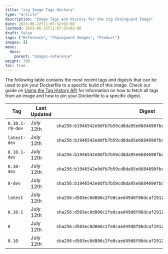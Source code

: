 ```yaml
---
title: "zig Image Tags History"
type: "article"
description: "Image Tags and History for the zig Chainguard Image"
date: 2023-06-22T11:07:52+02:00
lastmod: 2023-06-22T11:07:52+02:00
draft: false
tags: ["Reference", "Chainguard Images", "Product"]
images: []
menu:
  docs:
    parent: "images-reference"
weight: 700
toc: true
---
```


The following table contains the most recent tags and digests that can be used to pin your Dockerfile to a specific build of this image. Check our guide on [Using the Tag History API](/chainguard/chainguard-images/using-the-tag-history-api/) for information on how to fetch all tags from an image and how to pin your Dockerfile to a specific digest.

| Tag             | Last Updated | Digest                                                                    |
|-----------------|--------------|---------------------------------------------------------------------------|
| `0.10.1-r0-dev` | July 12th    | `sha256:b1946542e0dfb7b59cd8da95e6684690fbc8691f117ef9256d5ab5c2adcb1cd9` |
| `latest-dev`    | July 12th    | `sha256:b1946542e0dfb7b59cd8da95e6684690fbc8691f117ef9256d5ab5c2adcb1cd9` |
| `0.10.1-dev`    | July 12th    | `sha256:b1946542e0dfb7b59cd8da95e6684690fbc8691f117ef9256d5ab5c2adcb1cd9` |
| `0.10-dev`      | July 12th    | `sha256:b1946542e0dfb7b59cd8da95e6684690fbc8691f117ef9256d5ab5c2adcb1cd9` |
| `0-dev`         | July 12th    | `sha256:b1946542e0dfb7b59cd8da95e6684690fbc8691f117ef9256d5ab5c2adcb1cd9` |
| `latest`        | July 12th    | `sha256:d503ec0d806c2fe0caed49d8f86dcaf291297d7ab8dad087f2f4386ac7a24ffc` |
| `0.10.1`        | July 12th    | `sha256:d503ec0d806c2fe0caed49d8f86dcaf291297d7ab8dad087f2f4386ac7a24ffc` |
| `0`             | July 12th    | `sha256:d503ec0d806c2fe0caed49d8f86dcaf291297d7ab8dad087f2f4386ac7a24ffc` |
| `0.10`          | July 12th    | `sha256:d503ec0d806c2fe0caed49d8f86dcaf291297d7ab8dad087f2f4386ac7a24ffc` |

